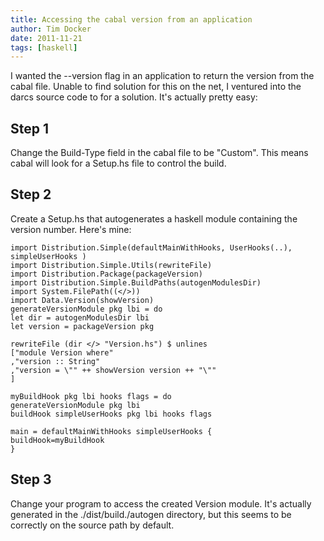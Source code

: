 ```yaml
---
title: Accessing the cabal version from an application
author: Tim Docker
date: 2011-11-21
tags: [haskell]
---
```

I wanted the --version flag in an application to return the version from
the cabal file. Unable to find solution for this on the net, I ventured
into the darcs source code to for a solution. It's actually pretty easy:

Step 1
------

Change the Build-Type field in the cabal file to be "Custom". This means
cabal will look for a Setup.hs file to control the build.

Step 2
------

Create a Setup.hs that autogenerates a haskell module containing the
version number. Here's mine:

    import Distribution.Simple(defaultMainWithHooks, UserHooks(..), simpleUserHooks )
    import Distribution.Simple.Utils(rewriteFile)
    import Distribution.Package(packageVersion)
    import Distribution.Simple.BuildPaths(autogenModulesDir)
    import System.FilePath((</>))
    import Data.Version(showVersion)
    generateVersionModule pkg lbi = do
    let dir = autogenModulesDir lbi
    let version = packageVersion pkg

    rewriteFile (dir </> "Version.hs") $ unlines
    ["module Version where"
    ,"version :: String"
    ,"version = \"" ++ showVersion version ++ "\""
    ]

    myBuildHook pkg lbi hooks flags = do
    generateVersionModule pkg lbi
    buildHook simpleUserHooks pkg lbi hooks flags

    main = defaultMainWithHooks simpleUserHooks {
    buildHook=myBuildHook
    }

Step 3
------

Change your program to access the created Version module. It's actually
generated in the ./dist/build./autogen directory, but this seems to be
correctly on the source path by default.
